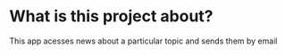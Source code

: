 # What is this project about?
This app acesses news about a particular topic and sends them by email

